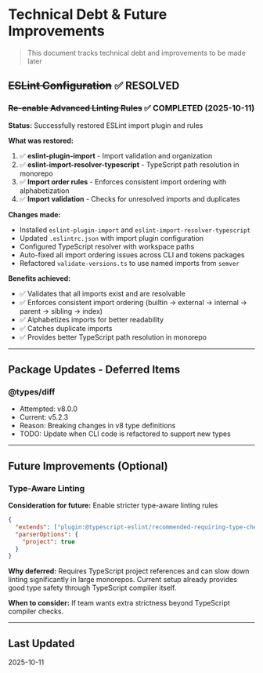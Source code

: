 # Technical Debt & Future Improvements

> This document tracks technical debt and improvements to be made later

## ~~ESLint Configuration~~ ✅ **RESOLVED**

### ~~Re-enable Advanced Linting Rules~~ ✅ **COMPLETED (2025-10-11)**

**Status:** Successfully restored ESLint import plugin and rules

**What was restored:**

1. ✅ **eslint-plugin-import** - Import validation and organization
2. ✅ **eslint-import-resolver-typescript** - TypeScript path resolution in monorepo
3. ✅ **Import order rules** - Enforces consistent import ordering with alphabetization
4. ✅ **Import validation** - Checks for unresolved imports and duplicates

**Changes made:**

- Installed `eslint-plugin-import` and `eslint-import-resolver-typescript`
- Updated `.eslintrc.json` with import plugin configuration
- Configured TypeScript resolver with workspace paths
- Auto-fixed all import ordering issues across CLI and tokens packages
- Refactored `validate-versions.ts` to use named imports from `semver`

**Benefits achieved:**

- ✅ Validates that all imports exist and are resolvable
- ✅ Enforces consistent import ordering (builtin → external → internal → parent → sibling → index)
- ✅ Alphabetizes imports for better readability
- ✅ Catches duplicate imports
- ✅ Provides better TypeScript path resolution in monorepo

---

## Package Updates - Deferred Items

### @types/diff

- Attempted: v8.0.0
- Current: v5.2.3
- Reason: Breaking changes in v8 type definitions
- TODO: Update when CLI code is refactored to support new types

---

## Future Improvements (Optional)

### Type-Aware Linting

**Consideration for future:** Enable stricter type-aware linting rules

```json
{
  "extends": ["plugin:@typescript-eslint/recommended-requiring-type-checking"],
  "parserOptions": {
    "project": true
  }
}
```

**Why deferred:** Requires TypeScript project references and can slow down linting significantly in large monorepos. Current setup already provides good type safety through TypeScript compiler itself.

**When to consider:** If team wants extra strictness beyond TypeScript compiler checks.

---

## Last Updated

2025-10-11
